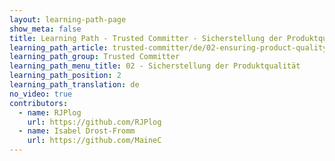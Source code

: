 ```yaml
---
layout: learning-path-page
show_meta: false
title: Learning Path - Trusted Committer - Sicherstellung der Produktqualität
learning_path_article: trusted-committer/de/02-ensuring-product-quality-de.asciidoc
learning_path_group: Trusted Committer
learning_path_menu_title: 02 - Sicherstellung der Produktqualität
learning_path_position: 2
learning_path_translation: de
no_video: true
contributors:
  - name: RJPlog
    url: https://github.com/RJPlog
  - name: Isabel Drost-Fromm
    url: https://github.com/MaineC
---
```

<!--- This file autogenerated from https://github.com/InnerSourceCommons/InnerSourceLearningPath/blob/master/scripts -->
